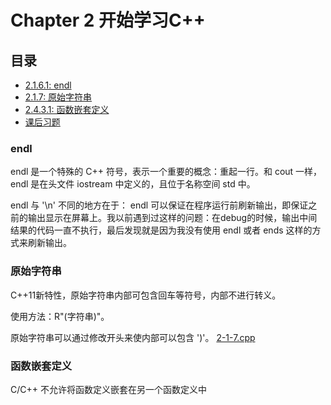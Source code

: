 # Chapter 2 开始学习C++

## 目录
* [2.1.6.1: endl](#endl)
* [2.1.7: 原始字符串](#原始字符串)
* [2.4.3.1: 函数嵌套定义](#函数嵌套定义)
* [课后习题](problem/)


### endl

endl 是一个特殊的 C++ 符号，表示一个重要的概念：重起一行。和 cout 一样， endl 是在头文件 iostream 中定义的，且位于名称空间 std 中。

endl 与 '\n' 不同的地方在于： endl 可以保证在程序运行前刷新输出，即保证之前的输出显示在屏幕上。我以前遇到过这样的问题：在debug的时候，输出中间结果的代码一直不执行，最后发现就是因为我没有使用 endl 或者 ends 这样的方式来刷新输出。


### 原始字符串

C++11新特性，原始字符串内部可包含回车等符号，内部不进行转义。

使用方法：R"(字符串)"。

原始字符串可以通过修改开头来使内部可以包含 ')'。 [2-1-7.cpp](2-1-7.cpp)


### 函数嵌套定义

C/C++ 不允许将函数定义嵌套在另一个函数定义中
